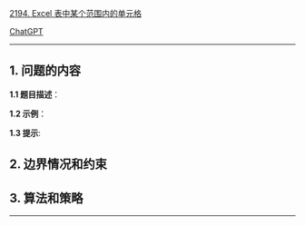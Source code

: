 [2194. Excel 表中某个范围内的单元格](https://leetcode.cn/problems/cells-in-a-range-on-an-excel-sheet)

[ChatGPT](chat.openai.com)

---

## 1. 问题的内容
**1.1 题目描述**：

**1.2 示例**：

**1.3 提示**:

## 2. 边界情况和约束


## 3. 算法和策略

---

